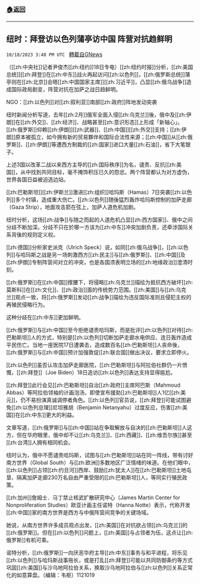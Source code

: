 ###  [:house:返回](README.md)
---


## 纽时：拜登访以色列蒲亭访中国 阵营对抗趋鲜明
`10/18/2023 3:40 PM UTC ` [轉載自GNews](https://gnews.org/articles/1852208)

（[[zh:中央社]]记者尹俊杰[[zh:纽约]]18日专电）[[zh:纽约时报]]分析，[[zh:美国总统]][[zh:拜登]]在[[zh:中东]]战火再起访问[[zh:以色列]]，[[zh:俄罗斯总统]]蒲亭则在[[zh:北京]]会晤[[zh:中国国家主席]][[zh:习近平]]，凸显[[zh:俄乌战争]]造成国际政局剧变，阵营对抗在加萨之战日趋鲜明。

NGO：[[zh:以色列]]对[[zh:叙利亚]]南部[[zh:政府]]阵地发动突袭

纽时新闻分析写道，去年[[zh:2月]]俄军全面入侵[[zh:乌克兰]]後，俄中及[[zh:伊朗]]在[[zh:外交]]、[[zh:经济]]、战略甚至[[zh:意识形态]]上形成「新轴心」。[[zh:俄罗斯]]仰赖[[zh:伊朗]][[zh:武器]]、[[zh:中国]][[zh:外交]]支持；[[zh:伊朗]]原本被孤立，如今拥有新的贸易夥伴和国际合法性来源；[[zh:中国]]从[[zh:俄罗斯]]、[[zh:伊朗]]等遭西方制裁的[[zh:国家]]进口大量[[zh:石油]]，省下大笔银子。

上述3国以改革二战以来西方主导的[[zh:国际秩序]]为名，谴责、反抗[[zh:美国]]，从中找到共同目标，毫不掩饰积压已久的怨忿。两个阵营都认为对方虚伪，世界各国日益被迫选边站。

[[zh:巴勒斯坦]][[zh:伊斯兰]]激进[[zh:组织]]哈玛斯（Hamas）7日突袭[[zh:以色列]]多个村镇，造成重大伤亡。[[zh:以色列]]随後猛烈轰炸哈玛斯控制的加萨走廊（Gaza Strip），地面攻击箭在弦上，加萨人道危机加剧。

纽时分析，这场[[zh:战争]]与随之而起的人道危机凸显[[zh:西方国家]]、俄中之间分歧不断加深。分歧不只在於哪一方该为[[zh:中东]]冲突加剧负责，还牵涉国际关系背後的规则定义权。

[[zh:德国]]分析家史派克（Ulrich Speck）说，如同[[zh:俄乌战争]]，[[zh:以色列]]与哈玛斯之战是另一场刺激西方[[zh:民主]]与[[zh:俄罗斯]]、[[zh:中国]]及[[zh:伊朗]]专制阵营间对立的冲突，也是各国须表明立场的[[zh:地缘政治]]澄清时刻。

[[zh:俄罗斯]]在[[zh:中国]]撑腰下，将侵略[[zh:乌克兰]]描绘为抵抗西方破坏[[zh:莫斯科]]在[[zh:文化]]、[[zh:政治]]面的传统势力范围。[[zh:美国]]与[[zh:乌克兰]]观点一致，将[[zh:俄罗斯]]发动[[zh:战争]]描绘为违反国际准则且侵犯主权的再殖民侵略行为。

这种分歧在[[zh:中东]]更加鲜明。

[[zh:俄罗斯]]与[[zh:中国]]至今拒绝谴责哈玛斯，而是批评[[zh:以色列]]对待[[zh:巴勒斯坦]]人的方式，特别是[[zh:以色列]]切断加萨走廊水电供应、连日轰炸造成平民伤亡。当地一座医院17日遭袭击，造成数百名[[zh:巴勒斯坦]]人丧命後，[[zh:俄罗斯]]与[[zh:中国]]预计加强敦促[[zh:联合国]]做出决议，要求立即停火。

[[zh:以色列]]虽否认攻击加萨走廊医院，[[zh:巴勒斯坦]]与阿拉伯社群仍一片愤慨，[[zh:拜登]]（Joe Biden）18日造访[[zh:以色列]]表达支持显得尴尬。

[[zh:拜登]]此行会见[[zh:巴勒斯坦]]自治[[zh:政府]]主席阿巴斯（Mahmoud Abbas）等阿拉伯领袖的计画泡汤，即使宣布援助[[zh:巴勒斯坦]]人1亿[[zh:美元]]，仍不易扮演真诚调停者角色。[[zh:以色列]]官员说，[[zh:拜登]]可能试图避免[[zh:以色列总理]]尼坦雅胡（Benjamin Netanyahu）过度反应，伤害[[zh:美国]]在[[zh:中东]]更大的利益。

文章写道，[[zh:俄罗斯]]与[[zh:中国]]站在争取解放与自决的[[zh:巴勒斯坦]]人这方，但在华府眼里，俄中却不让[[zh:乌克兰]]、[[zh:西藏]]、[[zh:维吾尔族]]甚至[[zh:台湾]]人拥有相同机会。

纽时认为，俄中不愿谴责哈玛斯，试图与[[zh:巴勒斯坦]]站在同一阵线，带有讨好南方世界（Global South）与[[zh:欧洲]]多数地区广泛情绪的味道。在他们眼中，[[zh:以色列]]占领[[zh:约旦河]]西岸、鼓励[[zh:犹太人]]在[[zh:巴勒斯坦]]土地屯垦、隔离加萨走廊230万名自由严重受限的[[zh:巴勒斯坦]]人，等同实行殖民政策。

[[zh:加州]]詹姆士．马丁禁止核武扩散研究中心（James Martin Center for Nonproliferation Studies）欧亚计画主任诺特（Hanna Notte）表示，代称开发[[zh:中国]]家的南方世界是西方与中俄阵营间竞争的关键场域。

她说，从南方世界许多成员观点出发，[[zh:美国]]在对抗欲占领[[zh:乌克兰]]的[[zh:俄罗斯]]。但在[[zh:以色列]]问题上，[[zh:美国]]与占领者为伍，这点让[[zh:俄罗斯]]有机可乘。

诺特分析，[[zh:俄罗斯]]一向厌恶华府主导[[zh:中东]]事务与和平进程，将乐见[[zh:以色列]]与哈玛斯战事拖长，或是打乱[[zh:拜登]]可能以共同防御条约等方式巩固[[zh:美国]]与沙乌地阿拉伯关系，换取沙乌地阿拉伯与[[zh:以色列]]关系正常化的如意算盘。（编辑：韦枢）1121019
